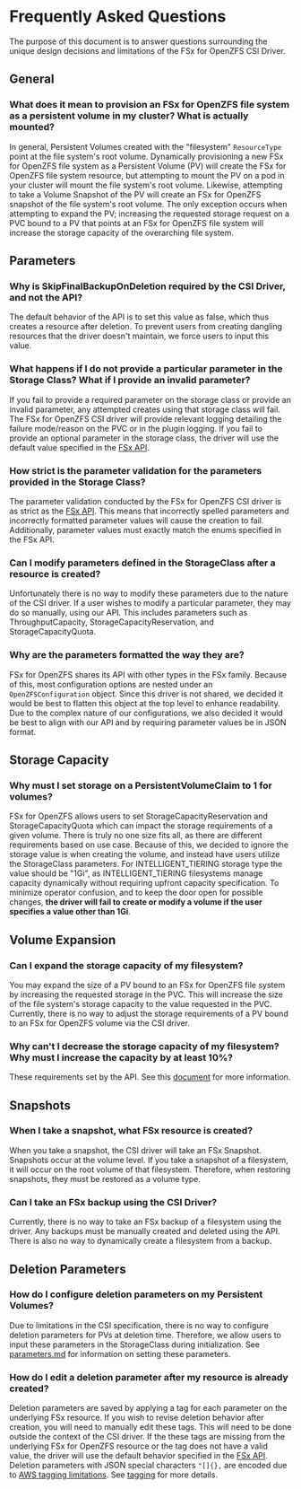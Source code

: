 # Frequently Asked Questions
The purpose of this document is to answer questions surrounding the unique design decisions and limitations of the FSx for OpenZFS CSI Driver.

## General

### What does it mean to provision an FSx for OpenZFS file system as a persistent volume in my cluster? What is actually mounted?
In general, Persistent Volumes created with the "filesystem" `ResourceType` point at the file system's root volume.
Dynamically provisioning a new FSx for OpenZFS file system as a Persistent Volume (PV) will create the FSx for OpenZFS file system resource,
but attempting to mount the PV on a pod in your cluster will mount the file system's root volume. Likewise, attempting to take a Volume Snapshot
of the PV will create an FSx for OpenZFS snapshot of the file system's root volume. The only exception occurs when attempting to expand the PV;
increasing the requested storage request on a PVC bound to a PV that points at an FSx for OpenZFS file system will increase the storage capacity
of the overarching file system.

## Parameters

### Why is SkipFinalBackupOnDeletion required by the CSI Driver, and not the API?
The default behavior of the API is to set this value as false, which thus creates a resource after deletion.
To prevent users from creating dangling resources that the driver doesn't maintain, we force users to input this value.

### What happens if I do not provide a particular parameter in the Storage Class? What if I provide an invalid parameter?
If you fail to provide a required parameter on the storage class or provide an invalid parameter, any attempted creates using that storage class will fail.
The FSx for OpenZFS CSI driver will provide relevant logging detailing the failure mode/reason on the PVC or in the plugin logging.
If you fail to provide an optional parameter in the storage class, the driver will use the default value specified in the [FSx API](https://docs.aws.amazon.com/cli/latest/reference/fsx/index.html#cli-aws-fsx).

### How strict is the parameter validation for the parameters provided in the Storage Class?
The parameter validation conducted by the FSx for OpenZFS CSI driver is as strict as the [FSx API](https://docs.aws.amazon.com/cli/latest/reference/fsx/index.html#cli-aws-fsx).
This means that incorrectly spelled parameters and incorrectly formatted parameter values will cause the creation to fail.
Additionally, parameter values must exactly match the enums specified in the FSx API.

### Can I modify parameters defined in the StorageClass after a resource is created?
Unfortunately there is no way to modify these parameters due to the nature of the CSI driver.
If a user wishes to modify a particular parameter, they may do so manually, using our API.
This includes parameters such as ThroughputCapacity, StorageCapacityReservation, and StorageCapacityQuota.

### Why are the parameters formatted the way they are?
FSx for OpenZFS shares its API with other types in the FSx family.
Because of this, most configuration options are nested under an `OpenZFSConfiguration` object.
Since this driver is not shared, we decided it would be best to flatten this object at the top level to enhance readability.
Due to the complex nature of our configurations, we also decided it would be best to align with our API and by requiring parameter values be in JSON format.

## Storage Capacity

### Why must I set storage on a PersistentVolumeClaim to 1 for volumes?
FSx for OpenZFS allows users to set StorageCapacityReservation and StorageCapacityQuota which can impact the storage requirements of a given volume.
There is truly no one size fits all, as there are different requirements based on use case.
Because of this, we decided to ignore the storage value is when creating the volume, and instead have users utilize the StorageClass parameters.
For INTELLIGENT_TIERING storage type the value should be "1Gi",  as INTELLIGENT_TIERING filesystems manage capacity dynamically without requiring upfront capacity specification.
To minimize operator confusion, and to keep the door open for possible changes, **the driver will fail to create or modify a volume if the user specifies a value other than 1Gi**.

## Volume Expansion

### Can I expand the storage capacity of my filesystem?
You may expand the size of a PV bound to an FSx for OpenZFS file system by increasing the requested storage in the PVC.
This will increase the size of the file system's storage capacity to the value requested in the PVC.
Currently, there is no way to adjust the storage requirements of a PV bound to an FSx for OpenZFS volume via the CSI driver.

### Why can't I decrease the storage capacity of my filesystem? Why must I increase the capacity by at least 10%?
These requirements set by the API.
See this [document](https://docs.aws.amazon.com/fsx/latest/OpenZFSGuide/managing-storage-capacity.html) for more information.

## Snapshots

### When I take a snapshot, what FSx resource is created?
When you take a snapshot, the CSI driver will take an FSx Snapshot.
Snapshots occur at the volume level.
If you take a snapshot of a filesystem, it will occur on the root volume of that filesystem.
Therefore, when restoring snapshots, they must be restored as a volume type.

### Can I take an FSx backup using the CSI Driver?
Currently, there is no way to take an FSx backup of a filesystem using the driver.
Any backups must be manually created and deleted using the API.
There is also no way to dynamically create a filesystem from a backup.

## Deletion Parameters

### How do I configure deletion parameters on my Persistent Volumes?
Due to limitations in the CSI specification, there is no way to configure deletion parameters for PVs at deletion time.
Therefore, we allow users to input these parameters in the StorageClass during initialization.
See [parameters.md](parameters.md) for information on setting these parameters.

### How do I edit a deletion parameter after my resource is already created?
Deletion parameters are saved by applying a tag for each parameter on the underlying FSx resource.
If you wish to revise deletion behavior after creation, you will need to manually edit these tags.
This will need to be done outside the context of the CSI driver.
If the these tags are missing from the underlying FSx for OpenZFS resource or the tag does not have a valid value, 
the driver will use the default behavior specified in the [FSx API](https://docs.aws.amazon.com/cli/latest/reference/fsx/index.html#cli-aws-fsx).
Deletion parameters with JSON special characters `"[]{},` are encoded due to [AWS tagging limitations](https://docs.aws.amazon.com/tag-editor/latest/userguide/tagging.html#tag-conventions).
See [tagging](tagging.md) for more details.
